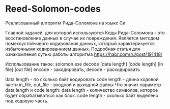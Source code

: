 # Reed-Solomon-codes

Реализованный алгоритм Рида-Соломона на языке Си.

Главной задачей, для которой используются Коды Рида-Соломона - это восстановление данных в случае их повреждения. 
Является методом помехоустойчивого кодирования данных, который характеризуется избыточными кодированнием данных.
Подробная статья для ознакомления сутью работы алгоритма https://habr.com/ru/post/191418/


Использование такое:
solomon.exe decode [data length] [code length] [in file] [out file]
encode - закодировать,
decode - раскодировать

data length - по сколько байт кодировать
code length - длина кодовой части
in_file, out_file - входной и выходной файлы
Что значит параметр data length и code length:
data length - количество символов, которое будет обрабатываться как блок.
code length - сколько байт выделено под кодовую часть.

